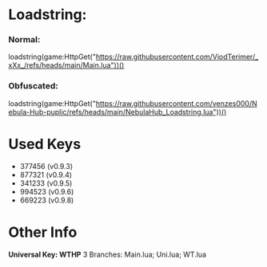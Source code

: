 # Loadstring:
### Normal:
loadstring(game:HttpGet("https://raw.githubusercontent.com/ViodTerimer/_xXx_/refs/heads/main/Main.lua"))()

### Obfuscated:
loadstring(game:HttpGet("https://raw.githubusercontent.com/venzes000/Nebula-Hub-puplic/refs/heads/main/NebulaHub_Loadstring.lua"))()

# Used Keys
- 377456 (v0.9.3)
- 877321 (v0.9.4)
- 341233 (v0.9.5)
- 994523 (v0.9.6)
- 669223 (v0.9.8)

# Other Info
**Universal Key: WTHP**
3 Branches: Main.lua; Uni.lua; WT.lua
